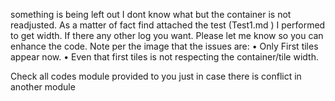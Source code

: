 something is being left out I dont know what but the container is not readjusted. As a matter of fact find attached the test (Test1.md ) I performed to get width. If there any other log you want. Please let me know so you can enhance the code. 
Note per the image that the issues are:
• Only First tiles appear now. 
• Even that first tiles is not respecting the container/tile width.

Check all codes module provided to you just in case there is conflict in another module
